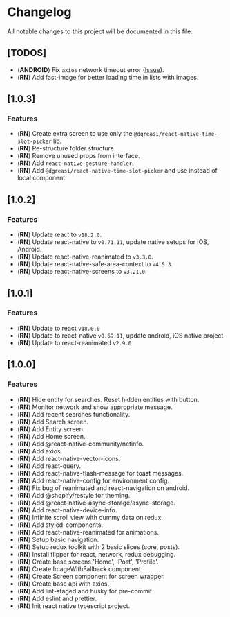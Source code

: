 # Changelog

All notable changes to this project will be documented in this file.

## [TODOS]

- (**ANDROID**) Fix `axios` network timeout error ([Issue](https://github.com/axios/axios/issues/5366)).
- (**RN**) Add fast-image for better loading time in lists with images.

## [1.0.3]

### Features

- (**RN**) Create extra screen to use only the `@dgreasi/react-native-time-slot-picker` lib.
- (**RN**) Re-structure folder structure.
- (**RN**) Remove unused props from interface.
- (**RN**) Add `react-native-gesture-handler`.
- (**RN**) Add `@dgreasi/react-native-time-slot-picker` and use instead of local component.

## [1.0.2]

### Features

- (**RN**) Update react to `v18.2.0`.
- (**RN**) Update react-native to `v0.71.11`, update native setups for iOS, Android.
- (**RN**) Update react-native-reanimated to `v3.3.0`.
- (**RN**) Update react-native-safe-area-context to `v4.5.3`.
- (**RN**) Update react-native-screens to `v3.21.0`.

## [1.0.1]

### Features

- (**RN**) Update to react `v18.0.0`
- (**RN**) Update to react-native `v0.69.11`, update android, iOS native project
- (**RN**) Update to react-reanimated `v2.9.0`

## [1.0.0]

### Features

- (**RN**) Hide entity for searches. Reset hidden entities with button.
- (**RN**) Monitor network and show appropriate message.
- (**RN**) Add recent searches functionality.
- (**RN**) Add Search screen.
- (**RN**) Add Entity screen.
- (**RN**) Add Home screen.
- (**RN**) Add @react-native-community/netinfo.
- (**RN**) Add axios.
- (**RN**) Add react-native-vector-icons.
- (**RN**) Add react-query.
- (**RN**) Add react-native-flash-message for toast messages.
- (**RN**) Add react-native-config for environment config.
- (**RN**) Fix bug of reanimated and react-navigation on android.
- (**RN**) Add @shopify/restyle for theming.
- (**RN**) Add @react-native-async-storage/async-storage.
- (**RN**) Add react-native-device-info.
- (**RN**) Infinite scroll view with dummy data on redux.
- (**RN**) Add styled-components.
- (**RN**) Add react-native-reanimated for animations.
- (**RN**) Setup basic navigation.
- (**RN**) Setup redux toolkit with 2 basic slices (core, posts).
- (**RN**) Install flipper for react, network, redux debugging.
- (**RN**) Create base screens 'Home', 'Post', 'Profile'.
- (**RN**) Create ImageWithFallback component.
- (**RN**) Create Screen component for screen wrapper.
- (**RN**) Create base api with axios.
- (**RN**) Add lint-staged and husky for pre-commit.
- (**RN**) Add eslint and prettier.
- (**RN**) Init react native typescript project.
